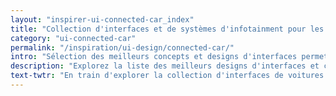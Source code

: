 ```yaml
---
layout: "inspirer-ui-connected-car_index"
title: "Collection d'interfaces et de systèmes d'infotainment pour les voitures connectées"
category: "ui-connected-car"
permalink: "/inspiration/ui-design/connected-car/"
intro: "Sélection des meilleurs concepts et designs d'interfaces permettant d'optimiser la conduite, de gérer le véhicule &amp; d'améliorer la sécurité tout en proposant une expérience au conducteur et aux passagers divertissante. N'hésitez pas à partager vos découvertes et vos créations."
description: "Explorez la liste des meilleurs designs d'interfaces et concepts de tableaux de bord automobiles"
text-twtr: "En train d'explorer la collection d'interfaces de voitures connectées du @MagDuWebdesign"
---
```

